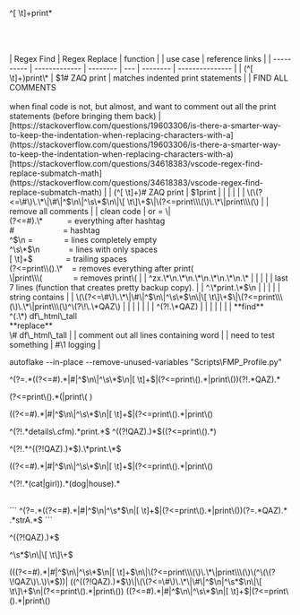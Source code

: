 ^[ \t]+print\*

<br>
<br>
<br>
| Regex Find | Regex Replace | function |  | use case | reference links |
| ---------- | ------------- | -------- | --- | -------- | --------------- |
| (^[ \t]+)print\* | $1# ZAQ print | matches indented print statements |  | FIND ALL COMMENTS<br><br>when final code is not, but almost, and want to comment out all the print statements (before bringing them back) | [https://stackoverflow.com/questions/19603306/is-there-a-smarter-way-to-keep-the-indentation-when-replacing-characters-with-a](https://stackoverflow.com/questions/19603306/is-there-a-smarter-way-to-keep-the-indentation-when-replacing-characters-with-a)<br>[https://stackoverflow.com/questions/34618383/vscode-regex-find-replace-submatch-math](https://stackoverflow.com/questions/34618383/vscode-regex-find-replace-submatch-math) |
| (^[ \t]+)# ZAQ print | $1print |  |  |  |  |
| \(\(?<=\#\)\.\*\|\#\|^$\n\|^\s\*$\n\|\[ \t\]\+$\|\(?<=print\\\(\)\.\*\|print\\\(\) |  | remove all comments |  | clean code | or = \|<br>(?<=#).\*           = everything after hashtag<br>#                      = hashtag<br>^$\n =              = lines completely empty<br>^\s\*$\n             = lines with only spaces<br>[ \t]+$               = trailing spaces<br>(?<=print\\().\*    = removes everything after print(<br>\|print\\\(              = removes print\( |
| ^zx.\*\n.\*\n.\*\n.\*\n.\*\n.\* |  |  |  |  | last 7 lines (function that creates pretty backup copy). |
| ^.\*print.\*$\n |  |  |  |  | string contains |
| \(\(?<=\#\)\.\*\|\#\|^$\n\|^\s\*$\n\|\[ \t\]\+$\|\(?<=print\\\(\)\.\*\|print\\\(\)^\(?\!\.\*QAZ\) |  |  |  |  |  |
| ^(?!.\*QAZ) |  |  |  |  |  |
| **find**<br>^(.\*) df\_html\_tall<br>**replace**<br>\# df\_html\_tall |  | comment out all lines containing word |  | need to test something | #\1 logging |

autoflake --in-place --remove-unused-variables "Scripts\FMP\_Profile.py"

^\(?=\.\*\(\(?<=\#\)\.\*\|\#\|^$\n\|^\s\*$\n\|\[ \t\]\+$\|\(?<=print\\\(\)\.\*\|print\\\(\)\)\(?\!\.\*QAZ\)\.\*

\(?<=print\\\(\)\.\*\(\|print\\\( \)

\(\(?<=\#\)\.\*\|\#\|^$\n\|^\s\*$\n\|\[ \t\]\+$\|\(?<=print\\\(\)\.\*\|print\\\(\)

^(?!.\*details\\.cfm).\*print.\*$
^((?!QAZ).)\*$((?<=print\\().\*)

^(?!.\*^((?!QAZ).)\*$).\*print.\*$

\(\(?<=\#\)\.\*\|\#\|^$\n\|^\s\*$\n\|\[ \t\]\+$\|\(?<=print\\\(\)\.\*\|print\\\(\)

^\(?\!\.\*\(cat\|girl\)\)\.\*\(dog\|house\)\.\*

<br>
```
^(?=.*((?<=#).*|#|^$\n|^\s*$\n|[ \t]+$|(?<=print\().*|print\())(?=.*QAZ).*
.*strA.*$
```

^((?!QAZ).)\*$

^\s\*$\n\|\[ \t\]\+$

\(\(\(?<=\#\)\.\*\|\#\|^$\n\|^\s\*$\n\|\[ \t\]\+$\n\|\(?<=print\\\(\)\.\*\|print\\\(\)\(^\(\(?\!QAZ\)\.\)\*$\)\)\| \(\(^\(\(?\!QAZ\)\.\)\*$\)\|\(\(?<=\#\)\.\*\|\#\|^$\n\|^\s\*$\n\|\[ \t\]\+$\n\|\(?<=print\\\(\)\.\*\|print\\\(\)\)
\(\(?<=\#\)\.\*\|\#\|^$\n\|^\s\*$\n\|\[ \t\]\+$\|\(?<=print\\\(\)\.\*\|print\\\(\)